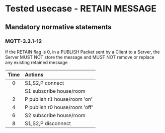 # Tested usecase - RETAIN MESSAGE

## Mandatory normative statements

### MQTT-3.3.1-12

If the RETAIN flag is 0, in a PUBLISH Packet sent by a Client to a Server, the
Server MUST NOT store the message and MUST NOT remove or replace any existing
retained message

|Time   | Actions
|:--:   | :--
|0      | S1,S2,P connect
|       | S1 subscribe house/room
|2      | P publish r1 house/room 'on'
|4      | P publish r0 house/room 'off'
|6      | S2 subscribe house/room
|8      | S1,S2,P disconnect
